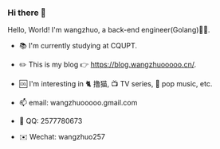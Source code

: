 ### Hi there 👋
Hello, World! I'm wangzhuo, a back-end engineer(Golang)👨‍💻.

- 📚 I'm currently studying at CQUPT.

- ✏️ This is my blog 👉 https://blog.wangzhuooooo.cn/.

- 🆒 I'm interesting in 🐈 撸猫, 📺️ TV series, 🎵 pop music, etc.

- 📫 email: wangzhuooooo.gmail.com

- 🐧 QQ: 2577780673
  
- ✉️ Wechat: wangzhuo257

<!--
**wangzhuooooo/wangzhuooooo** is a ✨ _special_ ✨ repository because its `README.md` (this file) appears on your GitHub profile.

Here are some ideas to get you started:

- 🔭 I’m currently working on ...
- 🌱 I’m currently learning ...
- 👯 I’m looking to collaborate on ...
- 🤔 I’m looking for help with ...
- 💬 Ask me about ...
- 📫 How to reach me: ...
- 😄 Pronouns: ...
- ⚡ Fun fact: ...
-->
